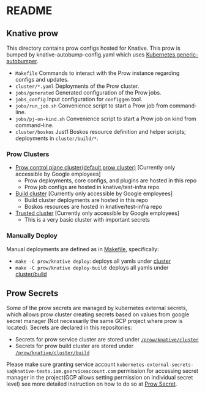 # README

## Knative prow

This directory contains prow configs hosted for Knative. This prow is bumped by knative-autobump-config.yaml which uses [Kubernetes generic-autobumper](https://github.com/kubernetes/test-infra/tree/master/prow/cmd/generic-autobumper).

- `Makefile` Commands to interact with the Prow instance regarding configs and
  updates.
- `cluster/*.yaml` Deployments of the Prow cluster.
- `jobs/generated` Generated configuration of the Prow jobs.
- `jobs_config` Input configuration for `configgen` tool.
- `jobs/run_job.sh` Convenience script to start a Prow job from command-line.
- `jobs/pj-on-kind.sh` Convenience script to start a Prow job on kind from
  command-line.
- `cluster/boskos` Just1 Boskos resource definition and helper scripts; deployments in
  `cluster/build/*`.

### Prow Clusters

- [Prow control plane cluster(default prow cluster)](https://pantheon.corp.google.com/kubernetes/clusters/details/us-central1-f/prow?project=knative-tests) \[Currently only accessible by Google employees]
  - Prow deployments, core configs, and plugins are hosted in this repo
  - Prow job configs are hosted in knative/test-infra repo
- [Build cluster](https://pantheon.corp.google.com/kubernetes/clusters/details/us-central1-f/knative-prow-build-cluster) \[Currently only accessible by Google employees]
  - Build cluster deployments are hosted in this repo
  - Boskos resources are hosted in knative/test-infra repo
- [Trusted cluster](https://pantheon.corp.google.com/kubernetes/clusters/details/us-central1-a/prow-trusted) \[Currently only accessible by Google employees]
  - This is a very basic cluster with important secrets

### Manually Deploy

Manual deployments are defined as in [Makefile](./Makefile), specifically:

- `make -C prow/knative deploy`: deploys all yamls under [cluster](./cluster)
- `make -C prow/knative deploy-build`: deploys all yamls under [cluster/build](./cluster/build)

## Prow Secrets

Some of the prow secrets are managed by kubernetes external secrets, which
allows prow cluster creating secrets based on values from google secret manager
(Not necessarily the same GCP project where prow is located). Secrets are
declared in this repositories:

- Secrets for prow
service cluster are stored under [`/prow/knative/cluster`](/prow/knative/cluster)
- Secrets for prow build cluster are stored under [`/prow/knative/cluster/build`](/prow/knative/cluster/build)

Please make sure
granting service account
`kubernetes-external-secrets-sa@knative-tests.iam.gserviceaccount.com`
permission for accessing secret manager in the project(GCP allows setting
permission on individual secret level) see more detailed instruction on how to
do so at [Prow
Secret](https://github.com/kubernetes/test-infra/blob/master/prow/prow_secrets.md).
